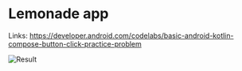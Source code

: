 # Lemonade app

Links: https://developer.android.com/codelabs/basic-android-kotlin-compose-button-click-practice-problem

![Result](result/result.gif)
